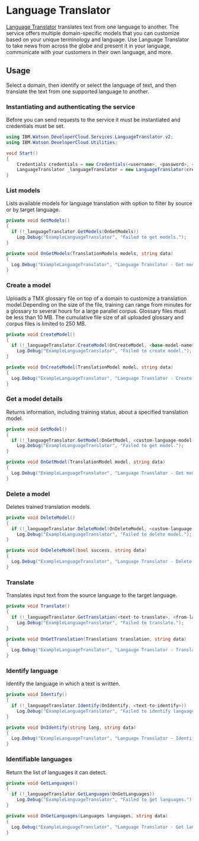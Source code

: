 # Language Translator

[Language Translator][language_translator] translates text from one language to another. The service offers multiple domain-specific models that you can customize based on your unique terminology and language. Use Language Translator to take news from across the globe and present it in your language, communicate with your customers in their own language, and more.

## Usage
Select a domain, then identify or select the language of text, and then translate the text from one supported language to another.

### Instantiating and authenticating the service
Before you can send requests to the service it must be instantiated and credentials must be set.
```cs
using IBM.Watson.DeveloperCloud.Services.LanguageTranslator.v2;
using IBM.Watson.DeveloperCloud.Utilities;

void Start()
{
    Credentials credentials = new Credentials(<username>, <password>, <url>);
    LanguageTranslator _languageTranslator = new LanguageTranslator(credentials);
}
```





### List models
Lists available models for language translation with option to filter by source or by target language.
```cs
private void GetModels()
{
  if (!_languageTranslator.GetModels(OnGetModels))
    Log.Debug("ExampleLanguageTranslator", "Failed to get models.");
}

private void OnGetModels(TranslationModels models, string data)
{
  Log.Debug("ExampleLanguageTranslator", "Language Translator - Get models response: {0}", data);
}
```





### Create a model
Uploads a TMX glossary file on top of a domain to customize a translation model.Depending on the size of the file, training can range from minutes for a glossary to several hours for a large parallel corpus. Glossary files must be less than 10 MB. The cumulative file size of all uploaded glossary and corpus files is limited to 250 MB.
```cs
private void CreateModel()
{
  if (!_languageTranslator.CreateModel(OnCreateModel, <base-model-name>, <custom-model-name>, <glossary-filepath>))
    Log.Debug("ExampleLanguageTranslator", "Failed to create model.");
}

private void OnCreateModel(TranslationModel model, string data)
{
  Log.Debug("ExampleLanguageTranslator", "Language Translator - Create model response: {0}", data);
}
```





### Get a model details
Returns information, including training status, about a specified translation model.
```cs
private void GetModel()
{
  if (!_languageTranslator.GetModel(OnGetModel, <custom-language-model-id>))
    Log.Debug("ExampleLanguageTranslator", "Failed to get model.");
}

private void OnGetModel(TranslationModel model, string data)
{
  Log.Debug("ExampleLanguageTranslator", "Language Translator - Get model response: {0}", data);
}
```





### Delete a model
Deletes trained translation models.
```cs
private void DeleteModel()
{
  if (!_languageTranslator.DeleteModel(OnDeleteModel, <custom-language-model-id>))
    Log.Debug("ExampleLanguageTranslator", "Failed to delete model.");
}

private void OnDeleteModel(bool success, string data)
{
  Log.Debug("ExampleLanguageTranslator", "Language Translator - Delete model response: success: {0}", success);
}
```





### Translate
Translates input text from the source language to the target language.
```cs
private void Translate()
{
  if (!_languageTranslator.GetTranslation(<text-to-translate>, <from-language>, <to-language>, OnGetTranslation))
    Log.Debug("ExampleLanguageTranslator", "Failed to translate.");
}

private void OnGetTranslation(Translations translation, string data)
{
  Log.Debug("ExampleLanguageTranslator", "Langauge Translator - Translate Response: {0}", data);
}
```




### Identify language
Identify the language in which a text is written.
```cs
private void Identify()
{
  if (!_languageTranslator.Identify(OnIdentify, <text-to-identify>))
    Log.Debug("ExampleLanguageTranslator", "Failed to identify language.");
}

private void OnIdentify(string lang, string data)
{
  Log.Debug("ExampleLanguageTranslator", "Language Translator - Identify response: {0}", data);
}
```





### Identifiable languages
Return the list of languages it can detect.
```cs
private void GetLanguages()
{
  if (!_languageTranslator.GetLanguages(OnGetLanguages))
    Log.Debug("ExampleLanguageTranslator", "Failed to get languages.");
}

private void OnGetLanguages(Languages languages, string data)
{
  Log.Debug("ExampleLanguageTranslator", "Language Translator - Get languages response: {0}", data);
}
```





[language_translator]: https://www.ibm.com/watson/services/language-translator/
